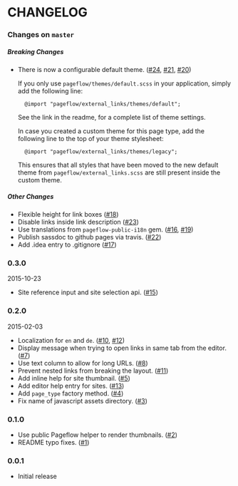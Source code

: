 # CHANGELOG

### Changes on `master`

##### Breaking Changes

- There is now a configurable default theme.
  ([#24](https://github.com/codevise/pageflow-external-links/pull/24),
   [#21](https://github.com/codevise/pageflow-external-links/pull/21),
   [#20](https://github.com/codevise/pageflow-external-links/pull/20))

  If you only use `pageflow/themes/default.scss` in your application,
  simply add the following line:

        @import "pageflow/external_links/themes/default";

  See the link in the readme, for a complete list of theme settings.

  In case you created a custom theme for this page type, add the
  following line to the top of your theme stylesheet:

        @import "pageflow/external_links/themes/legacy";

  This ensures that all styles that have been moved to the new default
  theme from `pageflow/external_links.scss` are still present inside
  the custom theme.

##### Other Changes

- Flexible height for link boxes
  ([#18](https://github.com/codevise/pageflow-external-links/pull/18))
- Disable links inside link description
  ([#23](https://github.com/codevise/pageflow-external-links/pull/23))
- Use translations from `pageflow-public-i18n` gem.
  ([#16](https://github.com/codevise/pageflow-external-links/pull/16),
   [#19](https://github.com/codevise/pageflow-external-links/pull/19))
- Publish sassdoc to github pages via travis.
  ([#22](https://github.com/codevise/pageflow-external-links/pull/22))
- Add .idea entry to .gitignore
  ([#17](https://github.com/codevise/pageflow-external-links/pull/17))

### 0.3.0

2015-10-23

- Site reference input and site selection api.
  ([#15](https://github.com/codevise/pageflow-external-links/pull/15))

### 0.2.0

2015-02-03

- Localization for `en` and `de`.
  ([#10](https://github.com/codevise/pageflow-external-links/pull/10),
   [#12](https://github.com/codevise/pageflow-external-links/pull/12))
- Display message when trying to open links in same tab from the editor.
  ([#7](https://github.com/codevise/pageflow-external-links/pull/7))
- Use text column to allow for long URLs.
  ([#8](https://github.com/codevise/pageflow-external-links/pull/8))
- Prevent nested links from breaking the layout.
  ([#11](https://github.com/codevise/pageflow-external-links/pull/11))
- Add inline help for site thumbnail.
  ([#5](https://github.com/codevise/pageflow-external-links/pull/5))
- Add editor help entry for sites.
  ([#13](https://github.com/codevise/pageflow-external-links/pull/13))
- Add `page_type` factory method.
  ([#4](https://github.com/codevise/pageflow-external-links/pull/4))
- Fix name of javascript assets directory.
  ([#3](https://github.com/codevise/pageflow-external-links/pull/3))

### 0.1.0

- Use public Pageflow helper to render thumbnails.
  ([#2](https://github.com/codevise/pageflow-external-links/pull/2))
- README typo fixes.
  ([#1](https://github.com/codevise/pageflow-external-links/pull/1))

### 0.0.1

- Initial release

